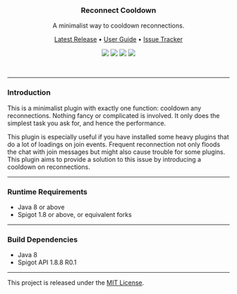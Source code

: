 <br>
<h3 align="center">Reconnect Cooldown</h3>
<p align="center">A minimalist way to cooldown reconnections.</p>

<p align="center">
    <a href="https://github.com/denniemok/Reconnect-Cooldown/releases">Latest Release</a> •
    <a href="https://github.com/denniemok/Reconnect-Cooldown/wiki">User Guide</a> •
    <a href="https://github.com/denniemok/Reconnect-Cooldown/issues">Issue Tracker</a>
</p>

<p align="center">
    <img src="https://img.shields.io/badge/Version-1.0.0-green"> <img src="https://img.shields.io/badge/Spigot-1.8+-lightgrey"> <img src="https://img.shields.io/badge/License-MIT-blue"> <img src="https://img.shields.io/badge/Language-Java-yellow">
</p><br>

<hr>

### Introduction
This is a minimalist plugin with exactly one function: cooldown any reconnections. Nothing fancy or complicated is involved. It only does the simplest task you ask for, and hence the performance. <p>

This plugin is especially useful if you have installed some heavy plugins that do a lot of loadings on join events. Frequent reconnection not only floods the chat with join messages but might also cause trouble for some plugins. This plugin aims to provide a solution to this issue by introducing a cooldown on reconnections. <br>

<hr>

### Runtime Requirements
- Java 8 or above
- Spigot 1.8 or above, or equivalent forks <br>

<hr>

### Build Dependencies
- Java 8
- Spigot API 1.8.8 R0.1 <br>

<hr>

This project is released under the [MIT License](https://opensource.org/license/mit/).
